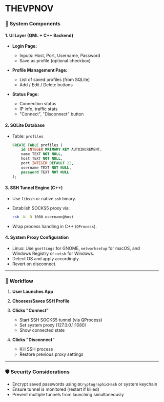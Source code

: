 # THEVPNOV

### 🧩 **System Components**

#### 1. **UI Layer (QML + C++ Backend)**

* **Login Page:**

  * Inputs: Host, Port, Username, Password
  * Save as profile (optional checkbox)
* **Profile Management Page:**

  * List of saved profiles (from SQLite)
  * Add / Edit / Delete buttons
* **Status Page:**

  * Connection status
  * IP info, traffic stats
  * "Connect", "Disconnect" button

#### 2. **SQLite Database**

* Table: `profiles`

  ```sql
  CREATE TABLE profiles (
      id INTEGER PRIMARY KEY AUTOINCREMENT,
      name TEXT NOT NULL,
      host TEXT NOT NULL,
      port INTEGER DEFAULT 22,
      username TEXT NOT NULL,
      password TEXT NOT NULL
  );
  ```

#### 3. **SSH Tunnel Engine (C++)**

* Use `libssh` or native `ssh` binary.
* Establish SOCKS5 proxy via:

  ```bash
  ssh -N -D 1080 username@host
  ```
* Wrap process handling in C++ (`QProcess`).

#### 4. **System Proxy Configuration**

* Linux: Use `gsettings` for GNOME, `networksetup` for macOS, and Windows Registry or `netsh` for Windows.
* Detect OS and apply accordingly.
* Revert on disconnect.

---

### 🔄 **Workflow**

1. **User Launches App**
2. **Chooses/Saves SSH Profile**
3. **Clicks "Connect"**

   * Start SSH SOCKS5 tunnel (via QProcess)
   * Set system proxy (127.0.0.1:1080)
   * Show connected state
4. **Clicks "Disconnect"**

   * Kill SSH process
   * Restore previous proxy settings

---

### 🛡️ Security Considerations

* Encrypt saved passwords using `QCryptographicHash` or system keychain
* Ensure tunnel is monitored (restart if killed)
* Prevent multiple tunnels from launching simultaneously
